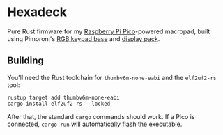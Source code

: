 # Hexadeck

Pure Rust firmware for my [Raspberry Pi Pico](https://www.raspberrypi.com/products/raspberry-pi-pico/)-powered macropad, built using Pimoroni's [RGB keypad base](https://shop.pimoroni.com/products/pico-rgb-keypad-base) and [display pack](https://shop.pimoroni.com/products/pico-display-pack).

## Building

You'll need the Rust toolchain for `thumbv6m-none-eabi` and the `elf2uf2-rs` tool:

```
rustup target add thumbv6m-none-eabi
cargo install elf2uf2-rs --locked
```

After that, the standard `cargo` commands should work. If a Pico is connected, `cargo run` will automatically flash the executable.
